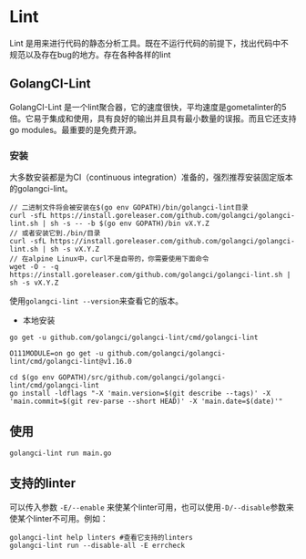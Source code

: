 # Lint
Lint 是用来进行代码的静态分析工具。既在不运行代码的前提下，找出代码中不规范以及存在bug的地方。存在各种各样的lint

## GolangCI-Lint

GolangCI-Lint 是一个lint聚合器，它的速度很快，平均速度是gometalinter的5倍。它易于集成和使用，具有良好的输出并且具有最小数量的误报。而且它还支持go modules。最重要的是免费开源。

### 安装

大多数安装都是为CI（continuous integration）准备的，强烈推荐安装固定版本的golangci-lint。
```shell
// 二进制文件将会被安装在$(go env GOPATH)/bin/golangci-lint目录
curl -sfL https://install.goreleaser.com/github.com/golangci/golangci-lint.sh | sh -s -- -b $(go env GOPATH)/bin vX.Y.Z
// 或者安装它到./bin/目录
curl -sfL https://install.goreleaser.com/github.com/golangci/golangci-lint.sh | sh -s vX.Y.Z
// 在alpine Linux中，curl不是自带的，你需要使用下面命令
wget -O - -q https://install.goreleaser.com/github.com/golangci/golangci-lint.sh | sh -s vX.Y.Z
```

使用`golangci-lint --version`来查看它的版本。

* 本地安装
```shell
go get -u github.com/golangci/golangci-lint/cmd/golangci-lint

O111MODULE=on go get -u github.com/golangci/golangci-lint/cmd/golangci-lint@v1.16.0

cd $(go env GOPATH)/src/github.com/golangci/golangci-lint/cmd/golangci-lint
go install -ldflags "-X 'main.version=$(git describe --tags)' -X 'main.commit=$(git rev-parse --short HEAD)' -X 'main.date=$(date)'"
```

## 使用
```shell
golangci-lint run main.go
```

## 支持的linter
可以传入参数 `-E/--enable` 来使某个linter可用，也可以使用`-D/--disable`参数来使某个linter不可用。例如：
```shell
golangci-lint help linters #查看它支持的linters
golangci-lint run --disable-all -E errcheck
```
